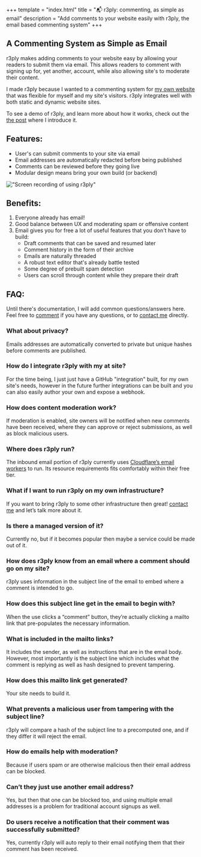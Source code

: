 +++
template = "index.html"
title = "📬 r3ply: commenting, as simple as email"
description = "Add comments to your website easily with r3ply, the email based commenting system"
+++

## A Commenting System as Simple as Email

r3ply makes adding comments to your website easy by allowing your readers to submit them via email. This allows readers to comment with signing up for, yet another, account, while also allowing site's to moderate their content.

I made r3ply because I wanted to a commenting system for [my own website](https://spenc.es/) that was flexible for myself and my site's visitors. r3ply integrates well with both static and dynamic website sites.

To see a demo of r3ply, and learn more about how it works, check out the [the post](https://spenc.es/writing/email-as-a-commenting-system/) where I introduce it.

## Features:
* User's can submit comments to your site via email
* Email addresses are automatically redacted before being published
* Comments can be reviewed before they going live
* Modular design means bring your own build (or backend)

!["Screen recording of using r3ply"](screenrecording_md.webp "Your email client is probably a lot nicer for writing than the browser. For example, drafts are automatically saved and you can scroll through the article as you think abobut you're writing.")

## Benefits:
1. Everyone already has email!
2. Good balance between UX and moderating spam or offensive content
3. Email gives you for free a lot of useful features that you don't have to build:
    * Draft comments that can be saved and resumed later
    * Comment history in the form of their archive
    * Emails are naturally threaded
    * A robust text editor that's already battle tested
    * Some degree of prebuilt spam detection
    * Users can scroll through content while they prepare their draft

## FAQ:

Until there's documentation, I will add common questions/answers here. Feel free to [comment](https://spenc.es/writing/email-as-a-commenting-system/#comments) if you have any questions, or to [contact me](https://spenc.es/contact/) directly.

<div class="px-4 border border-[#020D2B] rounded-xl">

### What about privacy?
Emails addresses are automatically converted to private but unique hashes before comments are published.

### How do I integrate r3ply with my at site?
For the time being, I just just have a GitHub "integration" built, for my own site's needs, however in the future further integrations can be built and you can also easily author your own and expose a webhook.

### How does content moderation work?
If moderation is enabled, site owners will be notified when new comments have been received, where they can approve or reject submissions, as well as block malicious users.

### Where does r3ply run?
The inbound email portion of r3ply currently uses [Cloudflare’s email workers](https://workers.cloudflare.com) to run. Its resource requirements fits comfortably within their free tier.

### What if I want to run r3ply on my own infrastructure?
If you want to bring r3ply to some other infrastructure then great! [contact me](https://spenc.es/contact/) and let’s talk more about it.

### Is there a managed version of it?
Currently no, but if it becomes popular then maybe a service could be made out of it.

### How does r3ply know from an email where a comment should go on my site?
r3ply uses information in the subject line of the email to embed where a comment is intended to go.

### How does this subject line get in the email to begin with?
When the use clicks a “comment” button, they’re actually clicking a mailto link that pre-populates the necessary information.

### What is included in the mailto links?
It includes the sender, as well as instructions that are in the email body. However, most importantly is the subject line which includes what the comment is replying as well as hash designed to prevent tampering.

### How does this mailto link get generated?
Your site needs to build it.

### What prevents a malicious user from tampering with the subject line?
r3ply will compare a hash of the subject line to a precomputed one, and if they differ it will reject the email.

### How do emails help with moderation?
Because if users spam or are otherwise malicious then their email address can be blocked.

### Can’t they just use another email address?
Yes, but then that one can be blocked too, and using multiple email addresses is a problem for traditional account signups as well.

### Do users receive a notification that their comment was successfully submitted?
Yes, currently r3ply will auto reply to their email notifying them that their comment has been received.

</div>